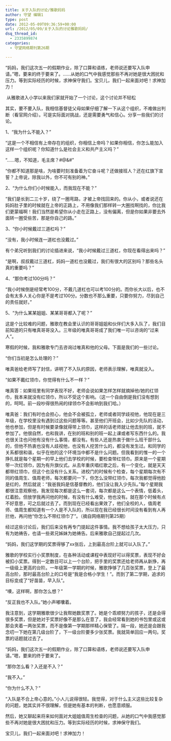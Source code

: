 ```yaml
---
title: 关于入队的讨论/雅歌妈妈
author: 守望 编辑1
type: post
date: 2012-05-09T09:36:59+00:00
url: /2012/05/09/关于入队的讨论雅歌妈妈/
dsq_thread_id:
  - 2335899874
categories:
  - 守望网络期刊第26期

---
```

“妈妈，我们这次五一的假期作业，除了口算和语练，老师说还要写入队申请。”嗯，要来的终于要来了。……从她的口气中我感觉那些不再对她是很大困扰和压力。等到实际经历的时候，求神保守我们。宝贝儿，我们一起来面对吧！求神加力！

<!--more--> 从雅歌进入小学以来我们家就开始了一个讨论，这个讨论并不轻松

<div class="indent-2">
  <p>
    其实，要不要入队，我相信基督徒父母如果仔细了解一下从这个组织，不难做出判断（看官网介绍）。可是实际面对挑战，还是需要勇气和信心。分享一些我们的讨论。
  </p>
  
  <p>
    1、“我为什么不能入？”
  </p>
  
  <p>
    “这是一个不相信有上帝存在的组织，你相信上帝吗？如果你相信，你怎么能加入这样一个组织呢？你知道什么是社会主义和共产主义吗？”
  </p>
  
  <p>
    “……嗯，不知道，毛主席？#@&#”
  </p>
  
  <p>
    “你都不知道那是啥，为啥要时刻准备着为它奋斗呢？还做接班人？还在红旗下宣誓？上帝说，除我以外，你不可有别的神。”
  </p>
  
  <p>
    2、“为什么你们小时候能入，而我现在不能？”
  </p>
  
  <p>
    “我们是长到二三十岁，绕了一圈弯路，才被上帝找回来的。你从小，或者说还在妈妈肚子里的时候就在上帝的正路上，不用像我们那样转一大圈找啊找的，你比我们更蒙福啊！我们当然是希望你从小走在正路上，没有偏离，但是你如果非要去外面转一圈受些苦，那是你自己的路。”
  </p>
  
  <p>
    3、“你小时候戴过三道杠吗？”
  </p>
  
  <p>
    “没有，我小时候连一道杠也没戴过。”
  </p>
  
  <p>
    有个弟兄听到我们的讨论插进来说，“我小时候戴过三道杠，你现在看得出来吗？”
  </p>
  
  <p>
    “是啊，叔叔戴过三道杠，妈妈一道杠也没戴过，我们有很大的区别吗？那些名头真的重要吗？”
  </p>
  
  <p>
    4、“那你考过100分吗？”
  </p>
  
  <p>
    “我小时候倒是经常考100分，不戴几道杠也可以考100分的。而你长大以后，也不会有太多人关心你是不是考过100分。分数也不那么重要，只要你努力，尽到自己的责任就好。”
  </p>
  
  <p>
    5、“为什么某某姐姐、某某哥哥都入了呢？”
  </p>
  
  <p>
    这是个比较难的问题，雅歌在教会里认识的哥哥姐姐和伙伴们大多入队了，我们目前知道的只有唯真哥哥没入。三年级的唯真哥哥成了我们唯一可以咨询的“过来人”。
  </p>
  
  <p>
    寒假的时候，我和雅歌专门去咨询过唯真和他的父母。下面是我们的一些讨论。
  </p>
  
  <p>
    “你们当初是怎么处理的？”
  </p>
  
  <p>
    唯真爸给老师写了封信，讲明了不入队的原因，老师表示理解，唯真就没入。
  </p>
  
  <p>
    “如果不戴红领巾，你觉得有什么不一样？”
  </p>
  
  <p>
    唯真答：如果班里有同学表现不好，老师会说如果怎样怎样就摘掉他/她的红领巾，我本来就没有红领巾，所以不受这个影响。（这一个自由倒是我们没有想到的，呵呵。前一段吵得很热闹的绿领巾不会影响到我们哈。）
  </p>
  
  <p>
    唯真爸：我们有时也会担心，他会不会被孤立，老师或者同学歧视他，他现在是三年级，在学校里没有遇到过这些问题等等。甚至他们开班会，比如少先队的活动，他也参加，但是有时候要录像就得带上领巾，这样的话老师就让他去别的班，就不参加了。他很自然，也和我讲，在别的班和别的班一起上课或者写东西什么的。我也很关注也问他有没有什么事情，都没有。有些人还是热衷于做什么班干部什么的，但他不热衷也没有人歧视他，也没有人挖苦什么的，都没有发生过。和同学的关系都很和谐，似乎在他的这个环境当中都不是什么问题。但我看到的惟一的一个挣扎就是每个星期一的早上他们去学校的时候，要检查带红领巾。原来是一个星期带一次红领巾，因为有升旗仪式。从去年重庆唱红歌之后，有一个变化，就是天天都带红领巾，但这个也没有什么关系。进校门的时候有个检查，每个星期每次有不同的值周生、值周老师，每次都要问一下，你怎么没带红领巾，每次我都觉得他脸是红的，然后就说：“我爸我妈是信基督教的，他们没让我入少先队。”每个星期我都很注意观察他，我发现每次都是这么一套词，每次都是这么一个表情，低着头，红着脸。但放学我再问他的时候，有没有什么难受，他也没有。就在那个时候有点不好意思，可之后就过去了。而到现在已经看出果效了，他们全校的人，值周老师、值周生都知道有一个人是不入队的，所以现在我已经很长时间没有看到有人再拦他，再问他“你怎么不带红领巾了”。（摘自网络期刊第25期）
  </p>
  
  <p>
    经过这些讨论后，我们后来没有再专门提起这件事情。我不想给孩子太大压力，只有为她祷告，也请一些弟兄姊妹为她祷告。后来雅歌自己提起过几次。
  </p>
  
  <p>
    “妈妈，我们这学期的奖票得够了xx张后，上到最高台阶上就可以入队了。”
  </p>
  
  <p>
    雅歌的学校实行小奖票制度，在各种活动或课程中表现好可以得奖票，表现不好会被扣小奖票。得到一定数目可以上一个台阶，把手里的奖票还给老师再从新挣，再一级级上更高的台阶。一年级第一学期的时候，雅歌挣够了几百张奖票，登上了最高台阶，那时最高台阶上的口号是“我是合格小学生！”。而到了第二学期，追求的目标变成了“好苗苗，早入队”。
  </p>
  
  <p>
    “噢，这样啊，那你怎么想？”
  </p>
  
  <p>
    “反正我也不入队。”她小声嘟囔着。
  </p>
  
  <p>
    我注意到，这学期雅歌很少让我帮她数奖票了。她是个乖顺努力的孩子，还是会得很多奖票，但是她对于奖票好像不是那么在意了，我会经常看到她的书包里或这或那会夹着一两张奖票，而不是像第一学期那样精心保管了。隔一段，她还是会跟我念叨一下她在第几级台阶了，下一级台阶要多少张奖票。我就简单回应一两句。奖票的话题就过去了。
  </p>
  
  <p>
    “妈妈，我们这次五一的假期作业，除了口算和语练，老师说还要写入队申请。”嗯，要来的终于要来了。
  </p>
  
  <p>
    “那你怎么看？入还是不入？”
  </p>
  
  <p>
    “我不入。”
  </p>
  
  <p>
    “你为什么不入？”
  </p>
  
  <p>
    “入队是不合上帝心意的。”小人儿说得很轻。我觉得，对于什么主义这些比较复杂的问题，她其实并不很理解，但是她有基本的判断，也愿意顺服。
  </p>
  
  <p>
    然后，她又聊起来将来如何面对大姐姐值周生检查的问题，从她的口气中我感觉那些不再对她是很大困扰和压力。等到实际经历的时候，求神保守我们。
  </p>
  
  <p>
    宝贝儿，我们一起来面对吧！求神加力！
  </p>
</div>